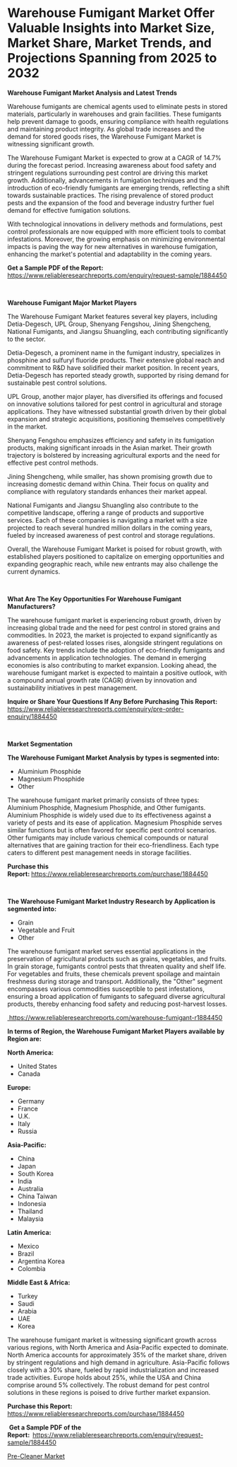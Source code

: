 <p><h1>Warehouse Fumigant Market Offer Valuable Insights into Market Size, Market Share, Market Trends, and Projections Spanning from 2025 to 2032</h1></p><p><strong>Warehouse Fumigant Market Analysis and Latest Trends</strong></p>
<p><p>Warehouse fumigants are chemical agents used to eliminate pests in stored materials, particularly in warehouses and grain facilities. These fumigants help prevent damage to goods, ensuring compliance with health regulations and maintaining product integrity. As global trade increases and the demand for stored goods rises, the Warehouse Fumigant Market is witnessing significant growth.</p><p>The Warehouse Fumigant Market is expected to grow at a CAGR of 14.7% during the forecast period. Increasing awareness about food safety and stringent regulations surrounding pest control are driving this market growth. Additionally, advancements in fumigation techniques and the introduction of eco-friendly fumigants are emerging trends, reflecting a shift towards sustainable practices. The rising prevalence of stored product pests and the expansion of the food and beverage industry further fuel demand for effective fumigation solutions.</p><p>With technological innovations in delivery methods and formulations, pest control professionals are now equipped with more efficient tools to combat infestations. Moreover, the growing emphasis on minimizing environmental impacts is paving the way for new alternatives in warehouse fumigation, enhancing the market's potential and adaptability in the coming years.</p></p>
<p><strong>Get a Sample PDF of the Report:&nbsp;</strong> <a href="https://www.reliableresearchreports.com/enquiry/request-sample/1884450?utm_campaign=3542&utm_medium=2&utm_source=Github&utm_content=ia&utm_term=30032025&utm_id=warehouse-fumigant">https://www.reliableresearchreports.com/enquiry/request-sample/1884450</a></p>
<p>&nbsp;</p>
<p><strong>Warehouse Fumigant Major Market Players</strong></p>
<p><p>The Warehouse Fumigant Market features several key players, including Detia-Degesch, UPL Group, Shenyang Fengshou, Jining Shengcheng, National Fumigants, and Jiangsu Shuangling, each contributing significantly to the sector. </p><p>Detia-Degesch, a prominent name in the fumigant industry, specializes in phosphine and sulfuryl fluoride products. Their extensive global reach and commitment to R&D have solidified their market position. In recent years, Detia-Degesch has reported steady growth, supported by rising demand for sustainable pest control solutions.</p><p>UPL Group, another major player, has diversified its offerings and focused on innovative solutions tailored for pest control in agricultural and storage applications. They have witnessed substantial growth driven by their global expansion and strategic acquisitions, positioning themselves competitively in the market.</p><p>Shenyang Fengshou emphasizes efficiency and safety in its fumigation products, making significant inroads in the Asian market. Their growth trajectory is bolstered by increasing agricultural exports and the need for effective pest control methods.</p><p>Jining Shengcheng, while smaller, has shown promising growth due to increasing domestic demand within China. Their focus on quality and compliance with regulatory standards enhances their market appeal.</p><p>National Fumigants and Jiangsu Shuangling also contribute to the competitive landscape, offering a range of products and supportive services. Each of these companies is navigating a market with a size projected to reach several hundred million dollars in the coming years, fueled by increased awareness of pest control and storage regulations.</p><p>Overall, the Warehouse Fumigant Market is poised for robust growth, with established players positioned to capitalize on emerging opportunities and expanding geographic reach, while new entrants may also challenge the current dynamics.</p></p>
<p>&nbsp;</p>
<p><strong>What Are The Key Opportunities For Warehouse Fumigant Manufacturers?</strong></p>
<p><p>The warehouse fumigant market is experiencing robust growth, driven by increasing global trade and the need for pest control in stored grains and commodities. In 2023, the market is projected to expand significantly as awareness of pest-related losses rises, alongside stringent regulations on food safety. Key trends include the adoption of eco-friendly fumigants and advancements in application technologies. The demand in emerging economies is also contributing to market expansion. Looking ahead, the warehouse fumigant market is expected to maintain a positive outlook, with a compound annual growth rate (CAGR) driven by innovation and sustainability initiatives in pest management.</p></p>
<p><strong>Inquire or Share Your Questions If Any Before Purchasing This Report:</strong> <a href="https://www.reliableresearchreports.com/enquiry/pre-order-enquiry/1884450?utm_campaign=3542&utm_medium=2&utm_source=Github&utm_content=ia&utm_term=30032025&utm_id=warehouse-fumigant">https://www.reliableresearchreports.com/enquiry/pre-order-enquiry/1884450</a></p>
<p>&nbsp;</p>
<p><strong>Market Segmentation</strong></p>
<p><strong>The Warehouse Fumigant Market Analysis by types is segmented into:</strong></p>
<p><ul><li>Aluminium Phosphide</li><li>Magnesium Phosphide</li><li>Other</li></ul></p>
<p><p>The warehouse fumigant market primarily consists of three types: Aluminium Phosphide, Magnesium Phosphide, and Other fumigants. Aluminium Phosphide is widely used due to its effectiveness against a variety of pests and its ease of application. Magnesium Phosphide serves similar functions but is often favored for specific pest control scenarios. Other fumigants may include various chemical compounds or natural alternatives that are gaining traction for their eco-friendliness. Each type caters to different pest management needs in storage facilities.</p></p>
<p><strong>Purchase this Report:&nbsp;</strong><a href="https://www.reliableresearchreports.com/purchase/1884450?utm_campaign=3542&utm_medium=2&utm_source=Github&utm_content=ia&utm_term=30032025&utm_id=warehouse-fumigant">https://www.reliableresearchreports.com/purchase/1884450</a></p>
<p>&nbsp;</p>
<p><strong>The Warehouse Fumigant Market Industry Research by Application is segmented into:</strong></p>
<p><ul><li>Grain</li><li>Vegetable and Fruit</li><li>Other</li></ul></p>
<p><p>The warehouse fumigant market serves essential applications in the preservation of agricultural products such as grains, vegetables, and fruits. In grain storage, fumigants control pests that threaten quality and shelf life. For vegetables and fruits, these chemicals prevent spoilage and maintain freshness during storage and transport. Additionally, the "Other" segment encompasses various commodities susceptible to pest infestations, ensuring a broad application of fumigants to safeguard diverse agricultural products, thereby enhancing food safety and reducing post-harvest losses.</p></p>
<p><a href="https://www.reliableresearchreports.com/warehouse-fumigant-r1884450?utm_campaign=3542&utm_medium=2&utm_source=Github&utm_content=ia&utm_term=30032025&utm_id=warehouse-fumigant">&nbsp;https://www.reliableresearchreports.com/warehouse-fumigant-r1884450</a></p>
<p><strong>In terms of Region, the Warehouse Fumigant Market Players available by Region are:</strong></p>
<p>
    <p> <strong> North America: </strong>
        <ul>
            <li>United States</li>
            <li>Canada</li>
        </ul>
        </p> 
    <p> <strong> Europe: </strong>
        <ul>
            <li>Germany</li>
            <li>France</li>
            <li>U.K.</li>
            <li>Italy</li>
            <li>Russia</li>
        </ul>
        </p> 
    <p> <strong> Asia-Pacific: </strong>
        <ul>
            <li>China</li>
            <li>Japan</li>
            <li>South Korea</li>
            <li>India</li>
            <li>Australia</li>
            <li>China Taiwan</li>
            <li>Indonesia</li>
            <li>Thailand</li>
            <li>Malaysia</li>
        </ul>
        </p> 
    <p> <strong> Latin America: </strong>
        <ul>
            <li>Mexico</li>
            <li>Brazil</li>
            <li>Argentina Korea</li>
            <li>Colombia</li>
        </ul>
        </p> 
    <p> <strong> Middle East & Africa: </strong>
        <ul>
            <li>Turkey</li>
            <li>Saudi</li>
            <li>Arabia</li>
            <li>UAE</li>
            <li>Korea</li>
        </ul>
    </p>
    </p>
<p><p>The warehouse fumigant market is witnessing significant growth across various regions, with North America and Asia-Pacific expected to dominate. North America accounts for approximately 35% of the market share, driven by stringent regulations and high demand in agriculture. Asia-Pacific follows closely with a 30% share, fueled by rapid industrialization and increased trade activities. Europe holds about 25%, while the USA and China comprise around 5% collectively. The robust demand for pest control solutions in these regions is poised to drive further market expansion.</p></p>
<p><strong>Purchase this Report: </strong><a href="https://www.reliableresearchreports.com/purchase/1884450?utm_campaign=3542&utm_medium=2&utm_source=Github&utm_content=ia&utm_term=30032025&utm_id=warehouse-fumigant">https://www.reliableresearchreports.com/purchase/1884450</a></p>
<p>&nbsp;<strong>Get a Sample PDF of the Report:&nbsp;&nbsp;</strong><a href="https://www.reliableresearchreports.com/enquiry/request-sample/1884450?utm_campaign=3542&utm_medium=2&utm_source=Github&utm_content=ia&utm_term=30032025&utm_id=warehouse-fumigant">https://www.reliableresearchreports.com/enquiry/request-sample/1884450</a></p>
<p><strong></strong></p>
<p><p><a href="https://github.com/oshrykauraj7/Market-Research-Report-List-1/blob/main/pre-cleaner-market.md?utm_campaign=3542&utm_medium=2&utm_source=Github&utm_content=ia&utm_term=30032025&utm_id=warehouse-fumigant">Pre-Cleaner Market</a></p></p>